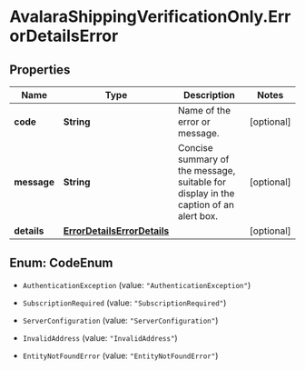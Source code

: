 # AvalaraShippingVerificationOnly.ErrorDetailsError

## Properties

Name | Type | Description | Notes
------------ | ------------- | ------------- | -------------
**code** | **String** | Name of the error or message. | [optional] 
**message** | **String** | Concise summary of the message, suitable for display in the caption of an alert box. | [optional] 
**details** | [**ErrorDetailsErrorDetails**](ErrorDetailsErrorDetails.md) |  | [optional] 



## Enum: CodeEnum


* `AuthenticationException` (value: `"AuthenticationException"`)

* `SubscriptionRequired` (value: `"SubscriptionRequired"`)

* `ServerConfiguration` (value: `"ServerConfiguration"`)

* `InvalidAddress` (value: `"InvalidAddress"`)

* `EntityNotFoundError` (value: `"EntityNotFoundError"`)




